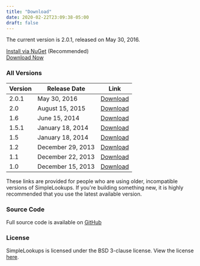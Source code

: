 ```yaml
---
title: "Download"
date: 2020-02-22T23:09:38-05:00
draft: false
---
```


The current version is 2.0.1, released on May 30, 2016.

[Install via NuGet](http://www.nuget.org/packages/SimpleLookups/) (Recommended)  
[Download Now](/releases/2.0.1/SimpleLookups-2.0.1.zip)  


### All Versions  
Version | Release Date | Link
---- | ---- | ----
2.0.1 | May 30, 2016 | [Download](/releases/2.0.1/SimpleLookups-2.0.1.zip)
2.0 | August 15, 2015 | [Download](/releases/2.0/SimpleLookups-2.0.zip)
1.6 | June 15, 2014 | [Download](/releases/1.6/SimpleLookups-1.6.zip)
1.5.1 | January 18, 2014 | [Download](/releases/1.5.1/SimpleLookups-1.5.1.zip)
1.5 | January 18, 2014 | [Download](/releases/1.5/SimpleLookups-1.5.zip)
1.2 | December 29, 2013 | [Download](/releases/1.2/SimpleLookups-1.2.zip)
1.1 | December 22, 2013 | [Download](/releases/1.1/SimpleLookups-1.1.zip)
1.0 | December 15, 2013 | [Download](/releases/1.0/SimpleLookups-1.0.zip)

These links are provided for people who are using older, incompatible versions of SimpleLookups. If you're building something new, it is highly recommended that you use the latest available version.

### Source Code

Full source code is available on [GitHub](https://github.com/rwpcpe/simple-lookups)

### License

SimpleLookups is licensed under the BSD 3-clause license. View the license [here](/License.txt).